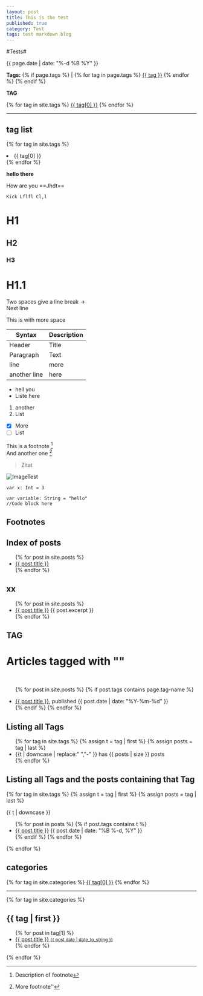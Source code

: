 ```yaml
---
layout: post
title: This is the test
published: true
category: Test
tags: test markdown blog
---
```






#Tests#


{{ page.date | date: "%-d %B %Y" }}

<b>Tags:</b> {% if page.tags %} |
{% for tag in page.tags %}
  <a href="{{ site.url }}{{ site.tag_page }}#{{ tag | slugify }}" class="post-tag">{{ tag }}</a>
{% endfor %}
{% endif %}

**TAG**
<div class="tags-expo">
<div class="tags-expo-list">
    {% for tag in site.tags %}
<a href="#{{ tag[0] | slugify }}" class="post-tag">{{ tag[0] }}</a>
    {% endfor %}
</div>
<hr/>
</div>

  
  



## tag list 

{% for tag in site.tags %}
  <li>{{ tag[0] }}</li>
{% endfor %}


**hello there**

How are you ==Jhdt==


`Kick
Lflfl
Cl,l
`
# H1
## H2
### H3

# H1.1
Two spaces give a line break ->  
Next line

This is with more space


| Syntax | Description |
| - | - |
| Header | Title |
| Paragraph | Text |
|line|more|
|another line|here|

* hell you
* Liste here

1. another
2. List

- [x] More 
- [ ] List

This is a footnote [^Footnote]  
And another one [^Footnote2]

> Zitat

![ImageTest](testURL)

`var x: Int = 3`

```
var variable: String = "hello"
//Code block here
```
## Footnotes
[^Footnote]: Description of footnote
[^Footnote2]: More footnote''


## Index of posts

<ul>
  {% for post in site.posts %}
    <li>
      <a href="{{ post.url }}">{{ post.title }}</a>
    </li>
  {% endfor %}
</ul>


## xx

<ul>
  {% for post in site.posts %}
    <li>
      <a href="{{ post.url }}">{{ post.title }}</a>
      {{ post.excerpt }}
    </li>
  {% endfor %}
</ul>


## TAG

<div>
  <h1>Articles tagged with ""</h1>
  <ul style='padding-top: 16px;'>
  
  {% for post in site.posts %}
    {% if post.tags contains page.tag-name %}
      <li><a href="{{ post.url }}">{{ post.title }}</a>, published {{ post.date | date: "%Y-%m-%d" }}</li>
    {% endif %}
  {% endfor %}
  
  </ul>
</div>


## Listing all Tags
<ul class="tags">
{% for tag in site.tags %}
  {% assign t = tag | first %}
  {% assign posts = tag | last %}
  <li>{{t | downcase | replace:" ","-" }} has {{ posts | size }} posts</li>
{% endfor %}
</ul>

## Listing all Tags and the posts containing that Tag

{% for tag in site.tags %}
  {% assign t = tag | first %}
  {% assign posts = tag | last %}

{{ t | downcase }}
<ul>
{% for post in posts %}
  {% if post.tags contains t %}
  <li>
    <a href="{{ post.url }}">{{ post.title }}</a>
    <span class="date">{{ post.date | date: "%B %-d, %Y"  }}</span>
  </li>
  {% endif %}
{% endfor %}
</ul>
{% endfor %}



## categories
<div class="tags-expo">
  <div class="tags-expo-list">
    {% for tag in site.categories %}
    <a href="#{{ tag[0] | slugify }}" class="post-tag">{{ tag[0] }}</a>
    {% endfor %}
  </div>
  <hr/>
  <div class="tags-expo-section">
    {% for tag in site.categories %}
    <h2 id="{{ tag[0] | slugify }}">{{ tag | first }}</h2>
    <ul class="tags-expo-posts">
      {% for post in tag[1] %}
        <a class="post-title" href="{{ site.baseurl }}{{ post.url }}">
      <li>
        {{ post.title }}
      <small class="post-date">{{ post.date | date_to_string }}</small>
      </li>
      </a>
      {% endfor %}
    </ul>
    {% endfor %}
  </div>
</div>
